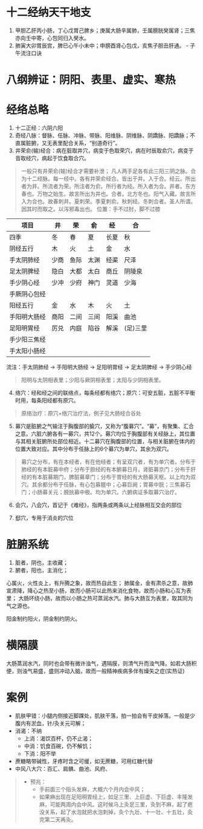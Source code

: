 # 十二经纳天干地支
1. 甲胆乙肝丙小肠，丁心戊胃己脾乡；庚属大肠辛属肺，壬属膀胱癸属肾；三焦亦向壬中寄，心包同归入癸水。
2. 肺寅大卯胃辰宫，脾巳心午小未中；申膀酉肾心包戊，亥焦子胆丑肝通。 - 子午流注口诀

# 八纲辨证：阴阳、表里、虚实、寒热

# 经络总略
1. 十二正经：六阴六阳
2. 奇经八脉：督脉、任脉、冲脉、带脉、阳维脉、阴维脉、阴蹻脉、阳蹻脉；不直属脏腑，又无表里配合关系，“别道奇行”。
3. 井荣俞(输)经合：病在脏取井穴，病变于色取荣穴，病在时辰取俞穴，病变于音取经穴，病起于饮食取合穴。
> 一般只有井荣俞(输)经合才需要补泄；
> 凡人两手足各有此三阳三阴之脉。合为十二经脉。每一经中。各有井荣俞经合。皆出于井。入于合。经云。所出者为井。所流者为荣。所注者为俞。所行者为经。所入者为合。井者。东方春也。万物之始生。故言所出为井也。合者。北方冬也。阳气入藏。故言所入为合也。故春刺井。夏刺荣。季夏刺俞。秋刺经。冬刺合者。圣人所谓。因其时而取之。以泻邪毒出也。
> 位置：手不过肘，脚不过膝

| 项目 | 井 | 荣 | 俞 | 经 | 合 |
| ---- | ---- | ---- | ---- | ---- | ---- |
| 四季 | 冬 | 春 | 夏 | 长夏 | 秋 |
| 阴经五行 | 木 | 火 | 土 | 金 | 水 |
| 手太阴肺经 | 少商 | 鱼际 | 太渊 | 经渠 | 尺泽 |
| 足太阴脾经 | 隐白 | 大都 | 太白 | 商丘 | 阴陵泉 |
| 手少阴心经 | 少冲 | 少府 | 神门 | 灵道 | 少海 |
| 手厥阴心包经 ||||||
| 阳经五行 | 金 | 水 | 木 | 火 | 土 |
| 手阳明大肠经 | 商阳 | 二间 | 三间 | 阳溪 | 曲池 |
| 足阳明胃经 | 厉兑 | 内庭 | 陷谷 | 解溪 | (足)三里 |
| 手少阳三焦经 ||||||
| 手太阳小肠经 ||||||

流注：手太阴肺经 -> 手阳明大肠经 -> 足阳明胃经 -> 足太阴脾经 -> 手少阴心经
> 阳明与太阴相表里；少阳与厥阴相表里；太阳与少阴相表里。


4. 络穴：经和经之间的联络点，每条经都有络穴；原穴：可安五脏，五脏不平衡时用，每条阳经都有原穴。
> 原络治疗：原穴+络穴治疗法，例子见大肠经合谷处

5. 募穴是脏腑之气输注于胸腹部的腧穴，又称为“腹募穴”。“募”，有聚集、汇合之意。六脏六腑各有一募穴，共12个。募穴均位于胸腹部有关经脉上，其位置与其相关脏腑所处部位相近。十二募穴在胸腹部的位置，与相关脏腑在体内的位置大致对应。其中分布于任脉上的6个募穴为单穴，其余为双穴。
> 募穴之分布，有在本经者，有在他经者；有呈双穴者，有为单穴者。分布于肺经的有本脏募中府；分布于胆经的有本腑募日月，肾脏募京门；分布于肝经的有本脏募期门，脾脏募章门；分布于胃经的有大肠募天枢。以上均为双穴。其余都分布于任脉，有心包募膻中；心募巨阙；胃募中脘；三焦募石门；小肠募关元；膀胱募中极。均为单穴。六腑病证多取募穴治疗。

6. 会穴，八会穴，首记于《难经》，指两条或两条以上经脉相互交会的部位

7. 郄穴，专用于消炎的穴位

# 脏腑系统
1. 脏者，阴也，主收藏；
2. 腑者，阳也，主消化；

心属火，火性炎上，有升腾之象，故而热自此生；
肺属金，金有肃杀之意，故肺宣肃降，降心之热至小肠，故而小肠可以此热来消化食物，故而小肠和心互为表里；
大肠环绕小肠，故而以小肠之热可蒸润水汽。肺与大肠互为表里，取其同为气之源也。

阳金制约阳火，阴金制约阴火。

# 横隔膜
大肠蒸润水汽，同时也会带有微许浊气，遇隔膜，则清气升而浊气降。如若大肠积便，则浊气易盛，盛则冲动入脑，故而一般精神疾病多伴有燥矢之症(实热证)


# 案例
* 肌肤甲错：小腿内侧接近脚踝处，肌肤干落，拍一拍会有干皮掉落。一般是少腹内有淤血，针/灸关元可解；
* 消渴：不纳
    * 上消：渴饮百杯，仍不止渴；
    * 中消：饥食百碗，仍不解饥；
    * 下消：阳不举
* 蔗糖略带碱性，牙疼时含之可缓，如无蔗糖，可用红糖代替
* 中风八大穴：百汇、肩髃、曲池、风府、
> * 预兆：
>   * 手前面三个指头发麻，大概六个月内会中风；
>   * 如果麻出现在足阳明胃经上，如足三里、上巨虚、下巨虚、丰隆发麻，可能两周内会中风。这时候马上灸足三里，灸到不麻，起了疤没关系，起了水泡就把水泡刺掉，灸个九壮、十一壮、十五壮，灸完第二天再灸。